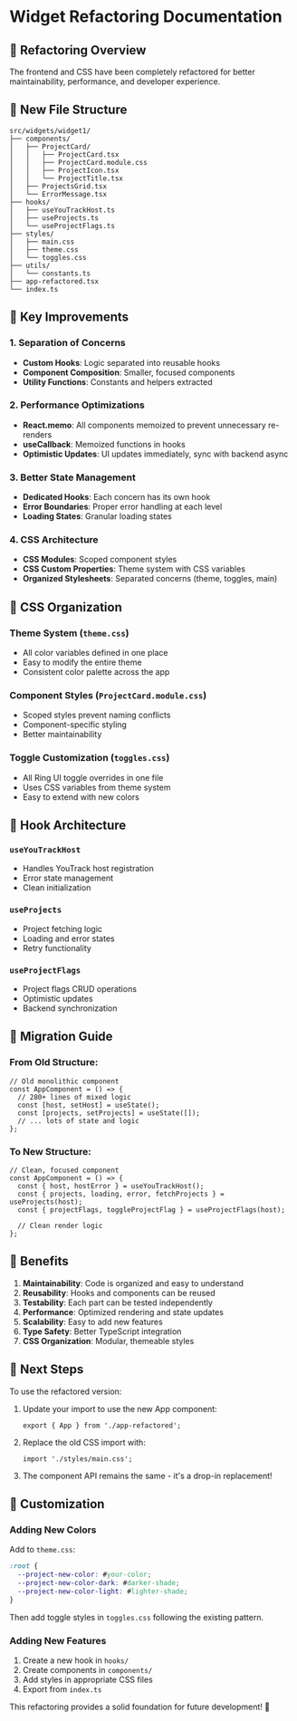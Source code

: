 # Widget Refactoring Documentation

## 🚀 Refactoring Overview

The frontend and CSS have been completely refactored for better maintainability, performance, and developer experience.

## 📁 New File Structure

```
src/widgets/widget1/
├── components/
│   ├── ProjectCard/
│   │   ├── ProjectCard.tsx
│   │   ├── ProjectCard.module.css
│   │   ├── ProjectIcon.tsx
│   │   └── ProjectTitle.tsx
│   ├── ProjectsGrid.tsx
│   └── ErrorMessage.tsx
├── hooks/
│   ├── useYouTrackHost.ts
│   ├── useProjects.ts
│   └── useProjectFlags.ts
├── styles/
│   ├── main.css
│   ├── theme.css
│   └── toggles.css
├── utils/
│   └── constants.ts
├── app-refactored.tsx
└── index.ts
```

## 🎯 Key Improvements

### 1. **Separation of Concerns**
- **Custom Hooks**: Logic separated into reusable hooks
- **Component Composition**: Smaller, focused components
- **Utility Functions**: Constants and helpers extracted

### 2. **Performance Optimizations**
- **React.memo**: All components memoized to prevent unnecessary re-renders
- **useCallback**: Memoized functions in hooks
- **Optimistic Updates**: UI updates immediately, sync with backend async

### 3. **Better State Management**
- **Dedicated Hooks**: Each concern has its own hook
- **Error Boundaries**: Proper error handling at each level
- **Loading States**: Granular loading states

### 4. **CSS Architecture**
- **CSS Modules**: Scoped component styles
- **CSS Custom Properties**: Theme system with CSS variables
- **Organized Stylesheets**: Separated concerns (theme, toggles, main)

## 🎨 CSS Organization

### Theme System (`theme.css`)
- All color variables defined in one place
- Easy to modify the entire theme
- Consistent color palette across the app

### Component Styles (`ProjectCard.module.css`)
- Scoped styles prevent naming conflicts
- Component-specific styling
- Better maintainability

### Toggle Customization (`toggles.css`)
- All Ring UI toggle overrides in one file
- Uses CSS variables from theme system
- Easy to extend with new colors

## 🔧 Hook Architecture

### `useYouTrackHost`
- Handles YouTrack host registration
- Error state management
- Clean initialization

### `useProjects`
- Project fetching logic
- Loading and error states
- Retry functionality

### `useProjectFlags`
- Project flags CRUD operations
- Optimistic updates
- Backend synchronization

## 📝 Migration Guide

### From Old Structure:
```tsx
// Old monolithic component
const AppComponent = () => {
  // 280+ lines of mixed logic
  const [host, setHost] = useState();
  const [projects, setProjects] = useState([]);
  // ... lots of state and logic
};
```

### To New Structure:
```tsx
// Clean, focused component
const AppComponent = () => {
  const { host, hostError } = useYouTrackHost();
  const { projects, loading, error, fetchProjects } = useProjects(host);
  const { projectFlags, toggleProjectFlag } = useProjectFlags(host);
  
  // Clean render logic
};
```

## 🎯 Benefits

1. **Maintainability**: Code is organized and easy to understand
2. **Reusability**: Hooks and components can be reused
3. **Testability**: Each part can be tested independently  
4. **Performance**: Optimized rendering and state updates
5. **Scalability**: Easy to add new features
6. **Type Safety**: Better TypeScript integration
7. **CSS Organization**: Modular, themeable styles

## 🚀 Next Steps

To use the refactored version:

1. Update your import to use the new App component:
   ```tsx
   export { App } from './app-refactored';
   ```

2. Replace the old CSS import with:
   ```tsx
   import './styles/main.css';
   ```

3. The component API remains the same - it's a drop-in replacement!

## 🎨 Customization

### Adding New Colors
Add to `theme.css`:
```css
:root {
  --project-new-color: #your-color;
  --project-new-color-dark: #darker-shade;
  --project-new-color-light: #lighter-shade;
}
```

Then add toggle styles in `toggles.css` following the existing pattern.

### Adding New Features
1. Create a new hook in `hooks/`
2. Create components in `components/`
3. Add styles in appropriate CSS files
4. Export from `index.ts`

This refactoring provides a solid foundation for future development! 🚀